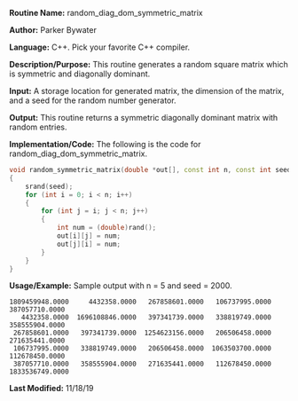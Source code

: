 **Routine Name:** random\_diag\_dom\_symmetric\_matrix 

**Author:** Parker Bywater

**Language:** C++. Pick your favorite C++ compiler. 

**Description/Purpose:** This routine generates a random square matrix which is symmetric and diagonally dominant. 

**Input:** A storage location for generated matrix, the dimension of the matrix, and a seed for the random
number generator. 
 
**Output:** This routine returns a symmetric diagonally dominant matrix with random entries.  

**Implementation/Code:** The following is the code for random\_diag\_dom\_symmetric\_matrix. 
   
```C++
void random_symmetric_matrix(double *out[], const int n, const int seed)
{
    srand(seed);
    for (int i = 0; i < n; i++)
    {
        for (int j = i; j < n; j++)
        {
            int num = (double)rand();
            out[i][j] = num;
            out[j][i] = num;
        }
    }
}
```

**Usage/Example:** Sample output with n = 5 and seed = 2000.  

    1809459948.0000     4432358.0000   267858601.0000   106737995.0000   387057710.0000
       4432358.0000  1696108846.0000   397341739.0000   338819749.0000   358555904.0000
     267858601.0000   397341739.0000  1254623156.0000   206506458.0000   271635441.0000
     106737995.0000   338819749.0000   206506458.0000  1063503700.0000   112678450.0000
     387057710.0000   358555904.0000   271635441.0000   112678450.0000  1833536749.0000

**Last Modified:** 11/18/19 
